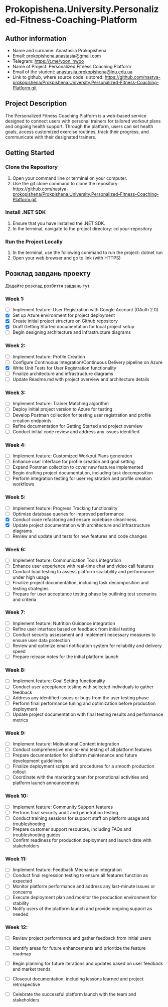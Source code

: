 # Prokopishena.University.Personalized-Fitness-Coaching-Platform

## Author information
- Name and surname: Anastasiia Prokopishena
- Email: prokopishena.anastasia@gmail.com
- Telegram: https://t.me/yoon_hwoo
- Name of Project: Personalized Fitness Coaching Platform
- Email of the student: anastasiia.prokopishena@lnu.edu.ua
- Link to github, where source code is stored: https://github.com/nastya-prokopishena/Prokpishena.University.Personalized-Fitness-Coaching-Platform.git

## Project Description
The Personalized Fitness Coaching Platform is a web-based service designed to connect users with personal trainers for tailored workout plans and ongoing health support. Through the platform, users can set health goals, access customized exercise routines, track their progress, and communicate with their designated trainers.

## Getting Started

### Clone the Repository
1. Open your command line or terminal on your computer.
2. Use the git clone command to clone the repository:
https://github.com/nastya-prokopishena/Prokpishena.University.Personalized-Fitness-Coaching-Platform.git

### Install .NET SDK
1. Ensure that you have installed the .NET SDK.
2. In the terminal, navigate to the project directory:
cd your-repository

### Run the Project Locally
1. In the terminal, use the following command to run the project:
dotnet run
2. Open your web browser and go to link (with HTTPS)


## Розклад завдань проекту
Додайте розклад розбиття завдань тут.

### Week 1:
- [ ] Implement feature: User Registration with Google Account (OAuth 2.0)
- [x] Set up Azure environment for project deployment
- [x] Create initial project structure on Github repository
- [x] Draft Getting Started documentation for local project setup
- [ ] Begin designing architecture and infrastructure diagrams

### Week 2:
- [ ] Implement feature: Profile Creation
- [ ] Configure Continuous Integration/Continuous Delivery pipeline on Azure
- [x] Write Unit Tests for User Registration functionality
- [ ] Finalize architecture and infrastructure diagrams
- [ ] Update Readme.md with project overview and architecture details

### Week 3:
- [ ] Implement feature: Trainer Matching algorithm
- [ ] Deploy initial project version to Azure for testing
- [ ] Develop Postman collection for testing user registration and profile creation endpoints
- [ ] Refine documentation for Getting Started and project overview
- [ ] Conduct initial code review and address any issues identified

### Week 4:
- [ ] Implement feature: Customized Workout Plans generation
- [ ] Enhance user interface for profile creation and goal setting
- [ ] Expand Postman collection to cover new features implemented
- [ ] Begin drafting project documentation, including task decomposition
- [ ] Perform integration testing for user registration and profile creation workflows

### Week 5:
- [ ] Implement feature: Progress Tracking functionality
- [ ] Optimize database queries for improved performance
- [x] Conduct code refactoring and ensure codebase cleanliness
- [x] Update project documentation with architecture and infrastructure diagrams
- [ ] Review and update unit tests for new features and code changes

### Week 6:
- [ ] Implement feature: Communication Tools integration
- [ ] Enhance user experience with real-time chat and video call features
- [ ] Conduct load testing to assess platform scalability and performance under high usage
- [ ] Finalize project documentation, including task decomposition and testing strategies
- [ ] Prepare for user acceptance testing phase by outlining test scenarios and criteria

### Week 7:
- [ ] Implement feature: Nutrition Guidance integration
- [ ] Refine user interface based on feedback from initial testing
- [ ] Conduct security assessment and implement necessary measures to ensure user data protection
- [ ] Review and optimize email notification system for reliability and delivery speed
- [ ] Prepare release notes for the initial platform launch

### Week 8:
- [ ] Implement feature: Goal Setting functionality
- [ ] Conduct user acceptance testing with selected individuals to gather feedback
- [ ] Address any identified issues or bugs from the user testing phase
- [ ] Perform final performance tuning and optimization before production deployment
- [ ] Update project documentation with final testing results and performance metrics

### Week 9:
- [ ] Implement feature: Motivational Content integration
- [ ] Conduct comprehensive end-to-end testing of all platform features
- [ ] Prepare documentation for platform maintenance and future development guidelines
- [ ] Finalize deployment scripts and procedures for a smooth production rollout
- [ ] Coordinate with the marketing team for promotional activities and platform launch announcements

### Week 10:
- [ ] Implement feature: Community Support features
- [ ] Perform final security audit and penetration testing
- [ ] Conduct training sessions for support staff on platform usage and troubleshooting
- [ ] Prepare customer support resources, including FAQs and troubleshooting guides
- [ ] Confirm readiness for production deployment and launch date with stakeholders

### Week 11:
- [ ] Implement feature: Feedback Mechanism integration
- [ ] Conduct final regression testing to ensure all features function as expected
- [ ] Monitor platform performance and address any last-minute issues or concerns
- [ ] Execute deployment plan and monitor the production environment for stability
- [ ] Notify users of the platform launch and provide ongoing support as needed

### Week 12:
- [ ] Review project performance and gather feedback from initial users
- [ ] Identify areas for future enhancements and prioritize the feature roadmap
- [ ] Begin planning for future iterations and updates based on user feedback and market trends
- [ ] Closeout documentation, including lessons learned and project retrospective
- [ ] Celebrate the successful platform launch with the team and stakeholders

